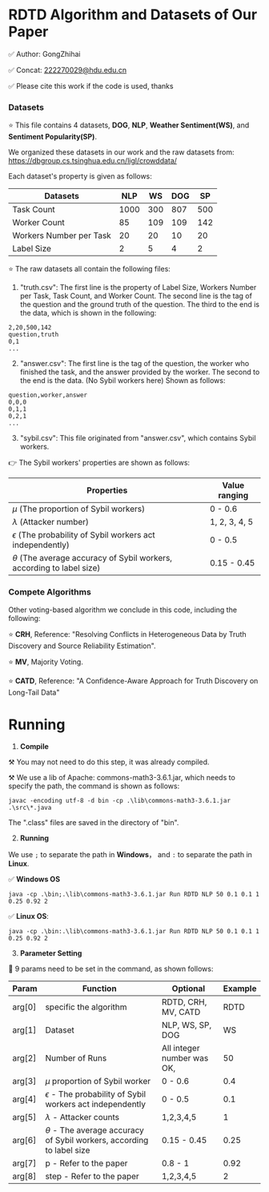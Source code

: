 # RDTD Algorithm and Datasets of Our Paper

✅ Author: GongZhihai

✅ Concat: 222270029@hdu.edu.cn

✅ Please cite this work if the code is used, thanks

### Datasets

⭐ This file contains 4 datasets, **DOG**, **NLP**, **Weather Sentiment(WS)**, and **Sentiment Popularity(SP)**.

We organized these datasets in our work and the raw datasets from: https://dbgroup.cs.tsinghua.edu.cn/ligl/crowddata/

Each dataset's property is given as follows:

| Datasets                | **NLP** | WS   | DOG  | SP   |
| ----------------------- | ------- | ---- | ---- | ---- |
| Task Count              | 1000    | 300  | 807  | 500  |
| Worker Count            | 85      | 109  | 109  | 142  |
| Workers Number per Task | 20      | 20   | 10   | 20   |
| Label Size              | 2       | 5    | 4    | 2    |

⭐ The raw datasets all contain the following files:

1. "truth.csv": The first line is the property of Label Size, Workers Number per Task, Task Count, and Worker Count. The second line is the tag of the question and the ground truth of the question. The third to the end is the data, which is shown in the following:

```
2,20,500,142
question,truth
0,1
...
```

2. "answer.csv": The first line is the tag of the question, the worker who finished the task, and the answer provided by the worker. The second to the end is the data. (No Sybil workers here) Shown as follows:

```
question,worker,answer
0,0,0
0,1,1
0,2,1
...
```

3. "sybil.csv": This file originated from "answer.csv", which contains Sybil workers.

👉 The Sybil workers' properties are shown as follows:

| Properties                                                   | Value ranging |
| ------------------------------------------------------------ | ------------- |
| $\mu$ (The proportion of Sybil workers)                      | 0 - 0.6       |
| $\lambda$ (Attacker number)                                  | 1, 2, 3, 4, 5 |
| $\epsilon$ (The probability of Sybil workers act independently) | 0 - 0.5       |
| $\theta$ (The average accuracy of Sybil workers, according to label size) | 0.15 - 0.45   |

### Compete Algorithms

Other voting-based algorithm we conclude in this code, including the following:

⭐ **CRH**, Reference: "Resolving Conflicts in Heterogeneous Data by Truth Discovery and Source Reliability Estimation".

⭐ **MV**, Majority Voting.

⭐ **CATD**, Reference: "A Confidence-Aware Approach for Truth Discovery on Long-Tail Data"

# Running

1.  **Compile**

⚒️ You may not need to do this step, it was already compiled.

⚒️ We use a lib of Apache: commons-math3-3.6.1.jar, which needs to specify the path, the command is shown as follows:

```
javac -encoding utf-8 -d bin -cp .\lib\commons-math3-3.6.1.jar .\src\*.java
```

The ".class" files are saved in the directory of "bin".



2. **Running**

We use `;` to separate the path in **Windows**， and `:` to separate the path in **Linux**.

✅ **Windows OS**

```
java -cp .\bin;.\lib\commons-math3-3.6.1.jar Run RDTD NLP 50 0.1 0.1 1 0.25 0.92 2
```

✅ **Linux OS**:

```
java -cp .\bin:.\lib\commons-math3-3.6.1.jar Run RDTD NLP 50 0.1 0.1 1 0.25 0.92 2
```



3. **Parameter Setting**

🚩 9 params need to be set in the command, as shown follows:

| Param  | Function                                                     | Optional                   | Example |
| ------ | ------------------------------------------------------------ | -------------------------- | ------- |
| arg[0] | specific the algorithm                                       | RDTD, CRH, MV, CATD        | RDTD    |
| arg[1] | Dataset                                                      | NLP, WS, SP, DOG           | WS      |
| arg[2] | Number of Runs                                               | All integer number was OK, | 50      |
| arg[3] | $\mu$ proportion of Sybil worker                             | 0 - 0.6                    | 0.4     |
| arg[4] | $\epsilon$ - The probability of Sybil workers act independently | 0 - 0.5                    | 0.1     |
| arg[5] | $\lambda$ - Attacker counts                                  | 1,2,3,4,5                  | 1       |
| arg[6] | $\theta$ - The average accuracy of Sybil workers, according to label size | 0.15 - 0.45                | 0.25    |
| arg[7] | p - Refer to the paper                                       | 0.8 - 1                    | 0.92    |
| arg[8] | step - Refer to the paper                                    | 1,2,3,4,5                  | 2       |

